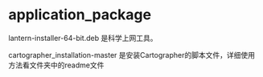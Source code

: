 # application_package
lantern-installer-64-bit.deb 是科学上网工具。

cartographer_installation-master 是安装Cartographer的脚本文件，详细使用方法看文件夹中的readme文件
